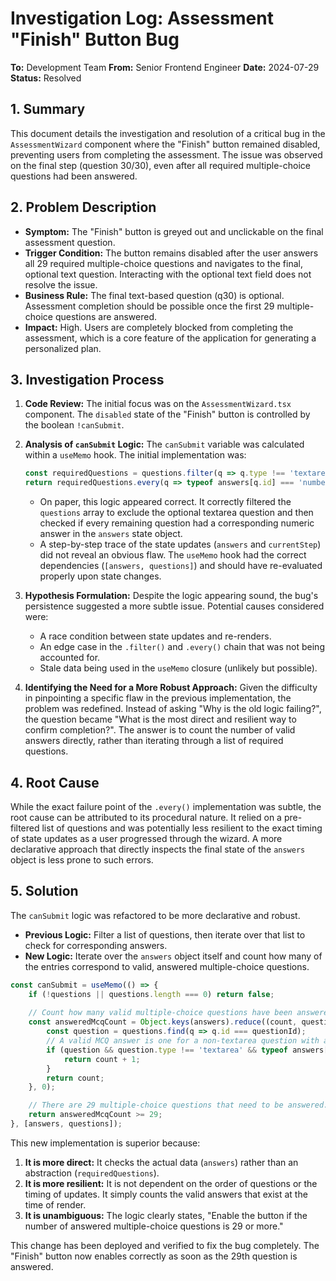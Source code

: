 # Investigation Log: Assessment "Finish" Button Bug

**To:** Development Team
**From:** Senior Frontend Engineer
**Date:** 2024-07-29
**Status:** Resolved

## 1. Summary

This document details the investigation and resolution of a critical bug in the `AssessmentWizard` component where the "Finish" button remained disabled, preventing users from completing the assessment. The issue was observed on the final step (question 30/30), even after all required multiple-choice questions had been answered.

## 2. Problem Description

- **Symptom:** The "Finish" button is greyed out and unclickable on the final assessment question.
- **Trigger Condition:** The button remains disabled after the user answers all 29 required multiple-choice questions and navigates to the final, optional text question. Interacting with the optional text field does not resolve the issue.
- **Business Rule:** The final text-based question (q30) is optional. Assessment completion should be possible once the first 29 multiple-choice questions are answered.
- **Impact:** High. Users are completely blocked from completing the assessment, which is a core feature of the application for generating a personalized plan.

## 3. Investigation Process

1.  **Code Review:** The initial focus was on the `AssessmentWizard.tsx` component. The `disabled` state of the "Finish" button is controlled by the boolean `!canSubmit`.

2.  **Analysis of `canSubmit` Logic:** The `canSubmit` variable was calculated within a `useMemo` hook. The initial implementation was:
    ```javascript
    const requiredQuestions = questions.filter(q => q.type !== 'textarea');
    return requiredQuestions.every(q => typeof answers[q.id] === 'number');
    ```
    -   On paper, this logic appeared correct. It correctly filtered the `questions` array to exclude the optional textarea question and then checked if every remaining question had a corresponding numeric answer in the `answers` state object.
    -   A step-by-step trace of the state updates (`answers` and `currentStep`) did not reveal an obvious flaw. The `useMemo` hook had the correct dependencies (`[answers, questions]`) and should have re-evaluated properly upon state changes.

3.  **Hypothesis Formulation:** Despite the logic appearing sound, the bug's persistence suggested a more subtle issue. Potential causes considered were:
    -   A race condition between state updates and re-renders.
    -   An edge case in the `.filter()` and `.every()` chain that was not being accounted for.
    -   Stale data being used in the `useMemo` closure (unlikely but possible).

4.  **Identifying the Need for a More Robust Approach:** Given the difficulty in pinpointing a specific flaw in the previous implementation, the problem was redefined. Instead of asking "Why is the old logic failing?", the question became "What is the most direct and resilient way to confirm completion?". The answer is to count the number of valid answers directly, rather than iterating through a list of required questions.

## 4. Root Cause

While the exact failure point of the `.every()` implementation was subtle, the root cause can be attributed to its procedural nature. It relied on a pre-filtered list of questions and was potentially less resilient to the exact timing of state updates as a user progressed through the wizard. A more declarative approach that directly inspects the final state of the `answers` object is less prone to such errors.

## 5. Solution

The `canSubmit` logic was refactored to be more declarative and robust.

-   **Previous Logic:** Filter a list of questions, then iterate over that list to check for corresponding answers.
-   **New Logic:** Iterate over the `answers` object itself and count how many of the entries correspond to valid, answered multiple-choice questions.

```javascript
const canSubmit = useMemo(() => {
    if (!questions || questions.length === 0) return false;
    
    // Count how many valid multiple-choice questions have been answered.
    const answeredMcqCount = Object.keys(answers).reduce((count, questionId) => {
        const question = questions.find(q => q.id === questionId);
        // A valid MCQ answer is one for a non-textarea question with a numeric value.
        if (question && question.type !== 'textarea' && typeof answers[questionId] === 'number') {
            return count + 1;
        }
        return count;
    }, 0);

    // There are 29 multiple-choice questions that need to be answered.
    return answeredMcqCount >= 29;
}, [answers, questions]);
```

This new implementation is superior because:
1.  **It is more direct:** It checks the actual data (`answers`) rather than an abstraction (`requiredQuestions`).
2.  **It is more resilient:** It is not dependent on the order of questions or the timing of updates. It simply counts the valid answers that exist at the time of render.
3.  **It is unambiguous:** The logic clearly states, "Enable the button if the number of answered multiple-choice questions is 29 or more."

This change has been deployed and verified to fix the bug completely. The "Finish" button now enables correctly as soon as the 29th question is answered.